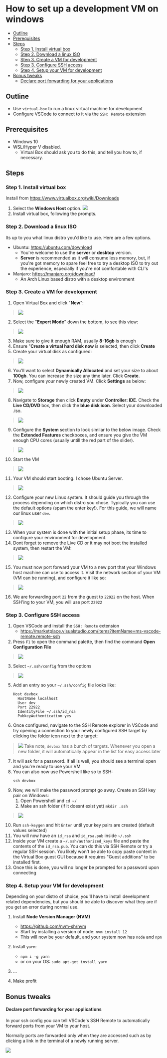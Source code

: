 # How to set up a development VM on windows

+ [Outline](#outline)
+ [Prerequisites](#prerequisites)
+ [Steps](#steps)
  + [Step 1. Install virtual box](#step-1-install-virtual-box)
  + [Step 2. Download a linux ISO](#step-2-download-a-linux-iso)
  + [Step 3. Create a VM for development](#step-3-create-a-vm-for-development)
  + [Step 3. Configure SSH access](#step-3-configure-ssh-access)
  + [Step 4. Setup your VM for development](#step-4-setup-your-vm-for-development)
+ [Bonus tweaks](#bonus-tweaks)
    + [Declare port forwarding for your applications](#declare-port-forwarding-for-your-applications)

## Outline

- Use `virtual-box` to run a linux virtual machine for development
- Configure VSCode to connect to it via the `SSH: Remote` extension

## Prerequisites

- Windows 10
- WSL/Hyper V disabled.
  - Virtual Box should ask you to do this, and tell you how to, if necessary.

## Steps

### Step 1. Install virtual box

Install from https://www.virtualbox.org/wiki/Downloads

1. Select the **Windows Host** option.
   ![](images/DownloadVBox.png)
2. Install virtual box, following the prompts.

### Step 2. Download a linux ISO

Its up to you what linux distro you'd like to use. Here are a few options.

- Ubuntu: https://ubuntu.com/download
  - You're welcome to use the **server** or **desktop** version.
  - **Server** is recommended as it will consume less memory, but, if you're got memory to spare feel free to try a desktop ISO to try out the experience, especially if you're not comfortable with CLI's
- Manjaro: https://manjaro.org/download/
  - An Arch Linux based distro with a desktop environment

### Step 3. Create a VM for development

1. Open Virtual Box and click "**New**":
> ![](images/NewVM.png)
2. Select the "**Expert Mode**" down the bottom, to see this view:
> ![](images/ConfigureNewVM.png)
3. Make sure to give it enough RAM, usually **8-16gb** is enough
4. Ensure "**Create a virtual hard disk now** is selected, then click **Create**
5. Create your virtual disk as configured:
> ![](images/CreateVDisk.png)
6. You'll want to select **Dynamically Allocated** and set your size to about **100gb**. You can increase the size any time later. Click **Create**.
7. Now, configure your newly created VM. Click **Settings** as below:
> ![](images/ConfigureVMDropdown.png)
8. Navigate to **Storage** then click **Empty** under **Controller: IDE**. Check the **Live CD/DVD** box, then click the **blue disk icon**. Select your downloaded .iso.
> ![](images/ChooseDisk.png)
9. Configure the **System** section to look similar to the below image. Check the **Extended Features** checkboxes, and ensure you give the VM enough CPU cores (usually untill the red part of the slider).
> ![](images/ConfigureSystem.png)
10. Start the VM
> ![](images/StartTheVm.png)
11. Your VM should start booting. I chose Ubuntu Server.
> ![](images/BootingVm.png)
12. Configure your new Linux system. It should guide you through the process depending on which distro you chose. Typically you can use the default options (spam the enter key!). For this guide, we will name our linux user `dev`.
> ![](images/InstallingUbuntu.png)
13. When your system is done with the initial setup phase, its time to configure your environment for development.
14. Dont forget to remove the Live CD or it may not boot the installed system, then restart the VM:
> ![](images/RemoveDisk.png)
15. You must now port forward your VM to a new port that your Windows host machine can use to access it. Visit the network section of your VM (VM can be running), and configure it like so:
> ![](images/VBoxPortForwarding.png)
16. We are forwarding port `22` from the guest to `22922` on the host. When SSH'ing to your VM, you will use port `22922`

  
### Step 3. Configure SSH access

1. Open VSCode and install the `SSH: Remote` extension
   - https://marketplace.visualstudio.com/items?itemName=ms-vscode-remote.remote-ssh
2. Press `F1` to open the command palette, then find the command **Open Configuration File**
> ![](images/SshRemoteConfig.png)
3. Select `~/.ssh/config` from the options
> ![](images/SshRemoteConfigOpt.png)
5. Add an entry so your `~/.ssh/config` file looks like:
    ```
    Host devbox
      HostName localhost
      User dev
      Port 22922
      IdentityFile ~/.ssh/id_rsa
      PubkeyAuthentication yes
    ```
6. Once configured, navigate to the SSH Remote explorer in VSCode and try opening a connection to your newly configured SSH target by clicking the folder icon next to the target:
> ![](images/OpenSshTarget.png)
>  Take note, `devbox` has a bunch of targets. Whenever you open a new folder, it will automatically appear in the list for easy access later
7. It will ask for a password. If all is well, you should see a terminal open and you're ready to use your VM
8. You can also now use Powershell like so to SSH:
    ```
    ssh devbox
    ```
9. Now, we will make the password prompt go away. Create an SSH key pair on Windows:
   1. Open Powershell and `cd ~/`
   2. Make an ssh folder (if it doesnt exist yet) `mkdir .ssh`
> ![](images/SshKeygenWindows.png)
10. Run `ssh-keygen` and hit `Enter` until your key pairs are created (default values selected)
11. You will now have an `id_rsa` and `id_rsa.pub` inside `~/.ssh`
12. Inside your VM create a `~/.ssh/authorized_keys` file and paste the contents of the `id_rsa.pub`. You can do this via SSH Remote or try a regular SSH session. You likely won't be able to copy paste content in the Virtual Box guest GUI because it requires "Guest additions" to be installed first.
13. Once this is done, you will no longer be prompted for a password upon connecting

### Step 4. Setup your VM for development

Depending on your distro of choice, you'll have to install development related dependencies, but you should be able to discover what they are if you get an error during normal use.

1. Install **Node Version Manager (NVM)**
    - https://github.com/nvm-sh/nvm
    - Start by installing a version of node: `nvm install 12`
    - This will now be your default, and your system now has `node` and `npm`
2. Install `yarn`:
      - `npm i -g yarn`
      - or on your OS: `sudo apt-get install yarn`

3. ...
4. Make profit

## Bonus tweaks

#### Declare port forwarding for your applications

In your ssh config you can tell VSCode's SSH Remote to automatically forward ports from your VM to your host.

Normally ports are forwarded only when they are accessed such as by clicking a link in the terminal of a newly running server.

![](images/LocalForward.png)